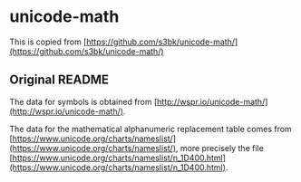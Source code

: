 # unicode-math

This is copied from [https://github.com/s3bk/unicode-math/](https://github.com/s3bk/unicode-math/)

## Original README

The data for symbols is obtained from [http://wspr.io/unicode-math/](http://wspr.io/unicode-math/).

The data for the mathematical alphanumeric replacement table comes from [https://www.unicode.org/charts/nameslist/](https://www.unicode.org/charts/nameslist/), more precisely the file [https://www.unicode.org/charts/nameslist/n_1D400.html](https://www.unicode.org/charts/nameslist/n_1D400.html).
